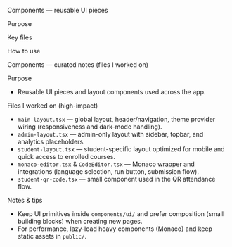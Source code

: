Components — reusable UI pieces

Purpose

Key files

How to use

Components — curated notes (files I worked on)

Purpose
- Reusable UI pieces and layout components used across the app.

Files I worked on (high-impact)
- `main-layout.tsx` — global layout, header/navigation, theme provider wiring (responsiveness and dark-mode handling).
- `admin-layout.tsx` — admin-only layout with sidebar, topbar, and analytics placeholders.
- `student-layout.tsx` — student-specific layout optimized for mobile and quick access to enrolled courses.
- `monaco-editor.tsx` & `CodeEditor.tsx` — Monaco wrapper and integrations (language selection, run button, submission flow).
- `student-qr-code.tsx` — small component used in the QR attendance flow.

Notes & tips
- Keep UI primitives inside `components/ui/` and prefer composition (small building blocks) when creating new pages.
- For performance, lazy-load heavy components (Monaco) and keep static assets in `public/`.
